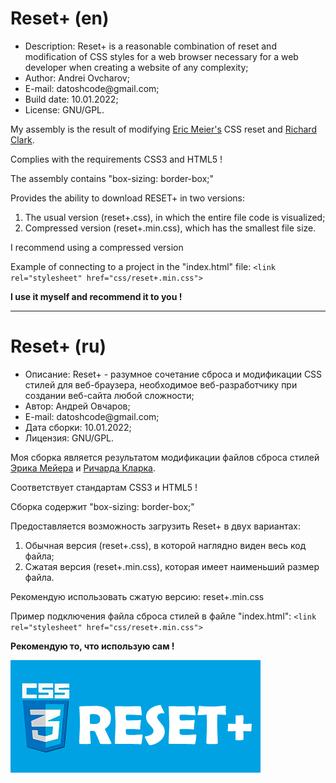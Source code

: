 <h1>Reset+ (en) </h1>

<ul>
  <li>Description: Reset+ is a reasonable combination of reset and modification of CSS styles for a web browser necessary for a web developer when creating a website of any complexity;</li>
  <li>Author: Andrei Ovcharov;</li>
  <li>E-mail: datoshcode@gmail.com;</li>
  <li>Build date: 10.01.2022;</li>
  <li>License: GNU/GPL.</li>
</ul>  
<p>My assembly is the result of modifying <a href="https://meyerweb.com/eric/tools/css/reset/" target="_blank">Eric Meier's</a> CSS reset and <a href="http://html5doctor.com/html-5-reset-stylesheet/" target="_blank">Richard Clark</a>.</p>
<p>
  Complies with the requirements CSS3 and HTML5 !
</p>

<p>
  The assembly contains "box-sizing: border-box;"
</p>

<p>
  Provides the ability to download RESET+ in two versions: 
  <ol>
    <li>The usual version (reset+.css), in which the entire file code is visualized;</li>
    <li>Compressed version (reset+.min.css), which has the smallest file size.</li>
    </ol>
</p>
<p>
  I recommend using a compressed version
</p>
<p>
  Example of connecting to a project in the "index.html" file: 
  <code>&lt;link rel="stylesheet" href="css/reset+.min.css"&gt;</code>
</p>  

<p><strong>I use it myself and recommend it to you ! </strong></p>

<hr>

<h1>Reset+ (ru) </h1>

<ul>
  <li>Описание: Reset+ - разумное сочетание сброса и модификации CSS стилей для веб-браузера, необходимое веб-разработчику при создании веб-сайта любой сложности;</li>
  <li>Автор: Андрей Овчаров;</li>
  <li>E-mail: datoshcode@gmail.com;</li>
  <li>Дата сборки: 10.01.2022;</li>
  <li>Лицензия: GNU/GPL.</li>
</ul>  
<p>Моя сборка является результатом модификации файлов сброса стилей <a href="https://meyerweb.com/eric/tools/css/reset/" target="_blank">Эрика Мейера</a> и <a href="http://html5doctor.com/html-5-reset-stylesheet/" target="_blank">Ричарда Кларка</a>.</p>
<p>
  Соответствует стандартам CSS3 и HTML5 !
</p>

<p>
  Сборка содержит "box-sizing: border-box;"
</p>

<p>
  Предоставляется возможность загрузить Reset+ в двух вариантах: 
  <ol>
    <li>Обычная версия (reset+.css), в которой наглядно виден весь код файла;</li>
    <li>Cжатая версия (reset+.min.css), которая имеет наименьший размер файла.</li>
    </ol>
</p>
<p>
  Рекомендую использовать сжатую версию: reset+.min.css
</p>
<p>
  Пример подключения файла сброса стилей в файле "index.html": 
  <code>&lt;link rel="stylesheet" href="css/reset+.min.css"&gt;</code>
</p>  

<p><strong>Рекомендую то, что использую сам ! </strong></p>

<img  src="reset+.jpg" alt="logo">
